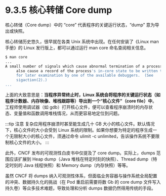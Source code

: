 # 9.3.5 核心转储 Core dump

核心转储（Core dump）中的 “core” 代表程序的关键运行状态，“dump” 意为导出或快照。

核心转储历史悠久，很早就在各类 Unix 系统中出现。在任何安装了《Linux man 手册》的 Linux 发行版上，都可以通过运行 man core 命名查阅相关信息。

```bash
$ man core
...
A small number of signals which cause abnormal termination of a process
     also cause a record of the process's in-core state to be written to disk
     for later examination by one of the available debuggers.  (See
     sigaction(2).)
...
```

上面的大致意思是：**当程序异常终止时，Linux 系统会将程序的关键运行状态（如程序计数器、内存映像、堆栈跟踪等）导出到一个“核心文件”（core file）中**。工程师使用调试器（如 gdb）打开核心文件，便可以查看程序崩溃时的内存状态、变量值和函数调用堆栈情况，从而更容易地定位到问题。

:::tip  注意
复杂应用程序崩溃时甚至能生成几十 GB 大小的核心文件。默认情况下，核心文件的大小会受到 Linux 系统的限制。如果你想要为特定的程序生成一个无限制大小的核心文件，须通过命令 ulimit -c unlimited，告诉操作系统不要限制核心文件的大小。
:::

此外，CNCF 发布的可观测性白皮书中仅提及了 core dump。实际上，dumps 范围应该扩展到 Heap dump（Java 堆栈在特定时刻的快照）、Thread dump（特定时刻的 Java 线程快照）和 Memory dump（内存快照）等等。

虽然 CNCF 将 dumps 纳入可观测性体系，但面临业务容器与操作系统全局配置的冲突、数据持久化的挑战（在 Pod 重启前需要将数 Gb 的 core dump 文件写入持久卷）等众多技术难题，导致处理和分析 dumps 数据仍然得用传统的手段。